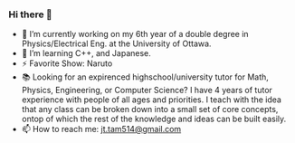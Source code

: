 ### Hi there 👋

- 🔭 I’m currently working on my 6th year of a double degree in Physics/Electrical Eng. at the University of Ottawa.
- 🌱 I’m learning C++, and Japanese.
- ⚡ Favorite Show: Naruto
- 📚 Looking for an expirenced highschool/university tutor for Math, Physics, Engineering, or Computer Science? I have 4 years of tutor experience with people of all ages and priorities. I teach with the idea that any class can be broken down into a small set of core concepts, ontop of which the rest of the knowledge and ideas can be built easily. 
- 📫 How to reach me: jt.tam514@gmail.com
